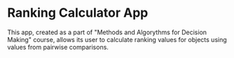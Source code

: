 # Ranking Calculator App

This app, created as a part of "Methods and Algorythms for Decision Making" course, allows its user to calculate ranking values for objects using values from pairwise comparisons.

